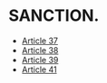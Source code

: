 # SANCTION.

- [Article 37](article-37.md)
- [Article 38](article-38.md)
- [Article 39](article-39.md)
- [Article 41](article-41.md)
